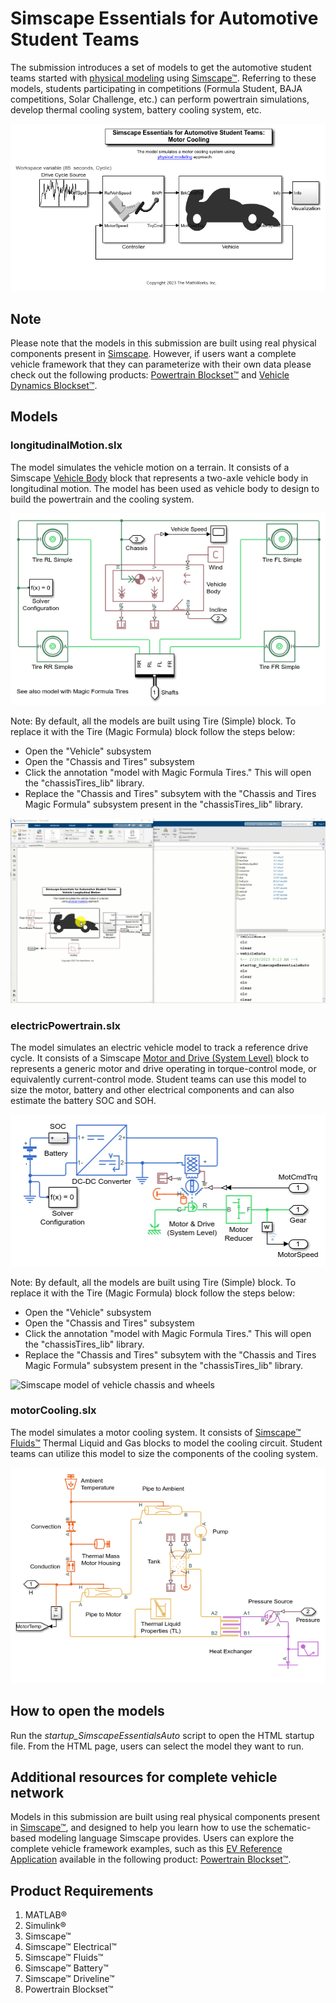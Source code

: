 # Simscape Essentials for Automotive Student Teams
The submission introduces a set of models to get the automotive student teams started with [physical modeling](https://in.mathworks.com/help/simscape/physical-modeling.html) using [Simscape™](https://in.mathworks.com/products/simscape.html). Referring to these models, students participating in competitions (Formula Student, BAJA competitions, Solar Challenge, etc.) can perform powertrain simulations, develop thermal cooling system, battery cooling system, etc.

![Simscape model of electric vehicle](<Scripts_Data/html/SimscapeEssentialsAuto_Demo_Script_03.png>)

## Note
Please note that the models in this submission are built using real physical components present in [Simscape](https://in.mathworks.com/products/simscape.html). However, if users want a complete vehicle framework that they can parameterize with their own data please check out the following products: [Powertrain Blockset™](https://www.mathworks.com/products/powertrain.html) and [Vehicle Dynamics Blockset™](https://in.mathworks.com/products/vehicle-dynamics.html). 

## Models
### longitudinalMotion.slx
The model simulates the vehicle motion on a terrain. It consists of a Simscape [Vehicle Body](https://in.mathworks.com/help/sdl/ref/vehiclebody.html) block that represents a two-axle vehicle body in longitudinal motion. The model has been used as vehicle body to design to build the powertrain and the cooling system. 

![Simscape model of vehicle chassis and wheels](<Scripts_Data/html/SimscapeEssentialsAuto_Demo_Script_01.png>)

Note: By default, all the models are built using Tire (Simple) block. To replace it with the Tire (Magic Formula) block follow the steps below:
- Open the "Vehicle" subsystem
- Open the "Chassis and Tires" subsystem
- Click the annotation "model with Magic Formula Tires." This will open the "chassisTires_lib" library.
- Replace the "Chassis and Tires" subsytem with the "Chassis and Tires Magic Formula" subsystem present in the "chassisTires_lib" library.

![Simscape model of vehicle chassis and wheels](<Scripts_Data/html/SimscapeEssentialsAuto_Demo_Gif_01.gif>)

### electricPowertrain.slx
The model simulates an electric vehicle model to track a reference drive cycle. It consists of a Simscape [Motor and Drive (System Level)](https://in.mathworks.com/help/sps/ref/motordrivesystemlevel.html) block to represents a generic motor and drive operating in torque-control mode, or equivalently current-control mode. Student teams can use this model to size the motor, battery and other electrical components and can also estimate the battery SOC and SOH.

![Simscape model of electric powertrain](<Scripts_Data/html/SimscapeEssentialsAuto_Demo_Script_02.png>)

Note: By default, all the models are built using Tire (Simple) block. To replace it with the Tire (Magic Formula) block follow the steps below:
- Open the "Vehicle" subsystem
- Open the "Chassis and Tires" subsystem
- Click the annotation "model with Magic Formula Tires." This will open the "chassisTires_lib" library.
- Replace the "Chassis and Tires" subsytem with the "Chassis and Tires Magic Formula" subsystem present in the "chassisTires_lib" library.

![Simscape model of vehicle chassis and wheels](<Scripts_Data/html/SimscapeEssentialsAuto_Demo_Gif_02.gif>)

### motorCooling.slx
The model simulates a motor cooling system. It consists of [Simscape™ Fluids™](https://in.mathworks.com/products/simscape-fluids.html) Thermal Liquid and Gas blocks to model the cooling circuit. Student teams can utilize this model to size the components of the cooling system. 

![Simscape model of motor cooling system](<Scripts_Data/html/SimscapeEssentialsAuto_Demo_Script_04.png>)

## How to open the models
Run the _startup_SimscapeEssentialsAuto_ script to open the HTML startup file. From the HTML page, users can select the model they want to run. 

## Additional resources for complete vehicle network
Models in this submission are built using real physical components present in [Simscape™](https://in.mathworks.com/products/simscape.html), and designed to help you learn how to use the schematic-based modeling language Simscape provides. Users can explore the complete vehicle framework examples, such as this [EV Reference Application](https://in.mathworks.com/help/autoblks/ug/electric-vehicle-reference-application.html) available in the following product: [Powertrain Blockset™](https://in.mathworks.com/products/powertrain.html). 

## Product Requirements
1. MATLAB®
2. Simulink®
3. Simscape™
4. Simscape™ Electrical™
5. Simscape™ Fluids™
6. Simscape™ Battery™
7. Simscape™ Driveline™
8. Powertrain Blockset™

